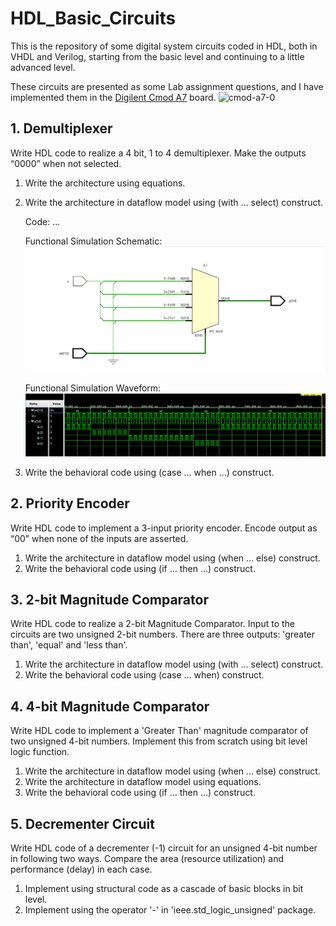 # HDL_Basic_Circuits
 This is the repository of some digital system circuits coded in HDL, both in VHDL and Verilog, starting from the basic level and continuing to a little advanced level.

These circuits are presented as some Lab assignment questions, and I have implemented them in the [Digilent Cmod A7](https://digilent.com/reference/programmable-logic/cmod-a7/start) board.
![cmod-a7-0](https://github.com/user-attachments/assets/bf2d43b0-0d50-4c7d-8d51-9b7f0b5337f7)



## 1. Demultiplexer
Write HDL code to realize a 4 bit, 1 to 4 demultiplexer. Make the outputs “0000” when not selected.
1. Write the architecture using equations.
2. Write the architecture in dataflow model using (with ... select) construct.

   Code: ...
   
   Functional Simulation Schematic:
   ![schematic](Images/01-b_functional_sim_schematic.png)

   Functional Simulation Waveform:
   ![schematic](Images/01-b_functional_sim_waveform.png)
   
3. Write the behavioral code using (case ... when ...) construct.

## 2. Priority Encoder
Write HDL code to implement a 3-input priority encoder. Encode output as “00” when none of the inputs are asserted.
1. Write the architecture in dataflow model using (when ... else) construct.
2. Write the behavioral code using (if ... then ...) construct.

## 3. 2-bit Magnitude Comparator
Write HDL code to realize a 2-bit Magnitude Comparator. Input to the circuits are two unsigned 2-bit numbers. There are three outputs: 'greater than', 'equal' and 'less than'.
1. Write the architecture in dataflow model using (with ... select) construct.
2. Write the behavioral code using (case ... when) construct.

## 4. 4-bit Magnitude Comparator
Write HDL code to implement a 'Greater Than' magnitude comparator of two unsigned 4-bit numbers. Implement this from scratch using bit level logic function.
1. Write the architecture in dataflow model using (when ... else) construct.
2. Write the architecture in dataflow model using equations.
3. Write the behavioral code using (if ... then ...) construct.

## 5. Decrementer Circuit
Write HDL code of a decrementer (-1) circuit for an unsigned 4-bit number in following two ways. Compare the area (resource utilization) and performance (delay) in each case.
1. Implement using structural code as a cascade of basic blocks in bit level.
2. Implement using the operator '-' in 'ieee.std_logic_unsigned' package.
